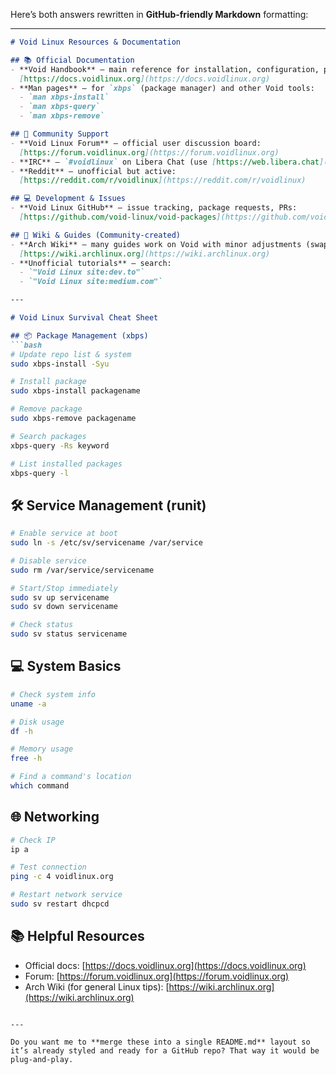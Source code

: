 Here’s both answers rewritten in **GitHub-friendly Markdown** formatting:

---

````markdown
# Void Linux Resources & Documentation

## 📚 Official Documentation
- **Void Handbook** – main reference for installation, configuration, package management, etc.  
  [https://docs.voidlinux.org](https://docs.voidlinux.org)
- **Man pages** – for `xbps` (package manager) and other Void tools:  
  - `man xbps-install`  
  - `man xbps-query`  
  - `man xbps-remove`

## 💬 Community Support
- **Void Linux Forum** – official user discussion board:  
  [https://forum.voidlinux.org](https://forum.voidlinux.org)
- **IRC** – `#voidlinux` on Libera Chat (use [https://web.libera.chat](https://web.libera.chat) without installing an IRC client)
- **Reddit** – unofficial but active:  
  [https://reddit.com/r/voidlinux](https://reddit.com/r/voidlinux)

## 💻 Development & Issues
- **Void Linux GitHub** – issue tracking, package requests, PRs:  
  [https://github.com/void-linux/void-packages](https://github.com/void-linux/void-packages)

## 📜 Wiki & Guides (Community-created)
- **Arch Wiki** – many guides work on Void with minor adjustments (swap `pacman` commands for `xbps` equivalents):  
  [https://wiki.archlinux.org](https://wiki.archlinux.org)
- **Unofficial tutorials** – search:  
  - `"Void Linux site:dev.to"`  
  - `"Void Linux site:medium.com"`

---

# Void Linux Survival Cheat Sheet

## 📦 Package Management (xbps)
```bash
# Update repo list & system
sudo xbps-install -Syu

# Install package
sudo xbps-install packagename

# Remove package
sudo xbps-remove packagename

# Search packages
xbps-query -Rs keyword

# List installed packages
xbps-query -l
````

## 🛠 Service Management (runit)

```bash
# Enable service at boot
sudo ln -s /etc/sv/servicename /var/service

# Disable service
sudo rm /var/service/servicename

# Start/Stop immediately
sudo sv up servicename
sudo sv down servicename

# Check status
sudo sv status servicename
```

## 💻 System Basics

```bash
# Check system info
uname -a

# Disk usage
df -h

# Memory usage
free -h

# Find a command's location
which command
```

## 🌐 Networking

```bash
# Check IP
ip a

# Test connection
ping -c 4 voidlinux.org

# Restart network service
sudo sv restart dhcpcd
```

## 📚 Helpful Resources

* Official docs: [https://docs.voidlinux.org](https://docs.voidlinux.org)
* Forum: [https://forum.voidlinux.org](https://forum.voidlinux.org)
* Arch Wiki (for general Linux tips): [https://wiki.archlinux.org](https://wiki.archlinux.org)

```

---

Do you want me to **merge these into a single README.md** layout so it’s already styled and ready for a GitHub repo? That way it would be plug-and-play.
```
